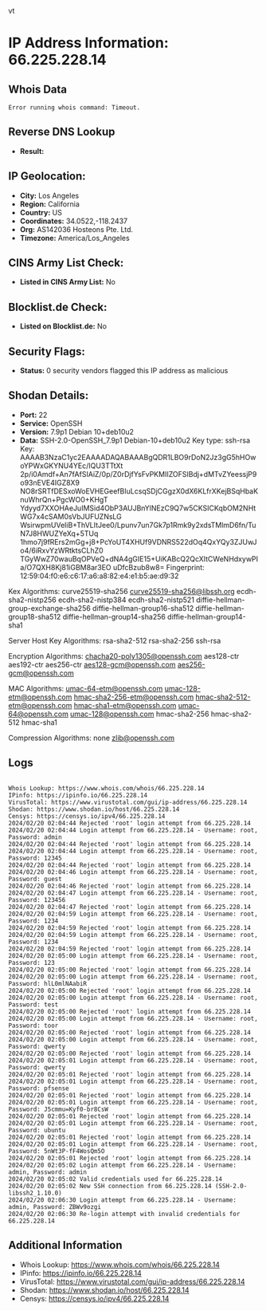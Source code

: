 vt
# IP Address Information: 66.225.228.14

## Whois Data
```
Error running whois command: Timeout.

```
## Reverse DNS Lookup
- **Result:** 

## IP Geolocation:
- **City:** Los Angeles
- **Region:** California
- **Country:** US
- **Coordinates:** 34.0522,-118.2437
- **Org:** AS142036 Hosteons Pte. Ltd.
- **Timezone:** America/Los_Angeles

## CINS Army List Check:
- **Listed in CINS Army List:** 
No

## Blocklist.de Check:
- **Listed on Blocklist.de:** 
No

## Security Flags:
- **Status:** 0 security vendors flagged this IP address as malicious

## Shodan Details:
- **Port:** 22
- **Service:** OpenSSH
- **Version:** 7.9p1 Debian 10+deb10u2
- **Data:** SSH-2.0-OpenSSH_7.9p1 Debian-10+deb10u2
Key type: ssh-rsa
Key: AAAAB3NzaC1yc2EAAAADAQABAAABgQDR1LBO9rDoN2Jz3gG5hHOwoYPWxGKYNU4YEc/IQU3TTtXt
2p/i0Amdf+An7fAfSIAiZ/0p/Z0rDjfYsFvPKMIIZOFSIBdj+dMTvZYeessjP9o93nEVE4IGZ8X9
NO8rSRTfDESxoWoEVHEGeefBIuLcsqSDjCGgzX0dX6KLfrXKejBSqHbaKnuWhrQn+PgcWO0+KHgT
Ydyyd7XXOHAeJuIMSid4ObP3AUJBnYlNEzC9Q7w5CKSICKqbOM2NHtWG7x4cSAM0sVbJUFUZNsLG
WsirwpmUVeliB+ThVLItJee0/Lpunv7un7Gk7p1Rmk9y2xdsTMlmD6fn/TuN7J8HWUZYeXq+5TUq
1hmo7j9fRErs2mGg+j8+PcYoUT4XHUf9VDNRS522dOq4QxYQy3ZJUwJo4/6iRxvYzWRtktsCLhZ0
TGyWwZ70wauBqOPVeQ+dNA4gGIE15+UiKABcQ2QcXItCWeNHdxywPIa/O7QXH8Kj81iGBM8ar3EO
uDfcBzub8w8=
Fingerprint: 12:59:04:f0:e6:c6:17:a6:a8:82:e4:e1:b5:ae:d9:32

Kex Algorithms:
	curve25519-sha256
	curve25519-sha256@libssh.org
	ecdh-sha2-nistp256
	ecdh-sha2-nistp384
	ecdh-sha2-nistp521
	diffie-hellman-group-exchange-sha256
	diffie-hellman-group16-sha512
	diffie-hellman-group18-sha512
	diffie-hellman-group14-sha256
	diffie-hellman-group14-sha1

Server Host Key Algorithms:
	rsa-sha2-512
	rsa-sha2-256
	ssh-rsa

Encryption Algorithms:
	chacha20-poly1305@openssh.com
	aes128-ctr
	aes192-ctr
	aes256-ctr
	aes128-gcm@openssh.com
	aes256-gcm@openssh.com

MAC Algorithms:
	umac-64-etm@openssh.com
	umac-128-etm@openssh.com
	hmac-sha2-256-etm@openssh.com
	hmac-sha2-512-etm@openssh.com
	hmac-sha1-etm@openssh.com
	umac-64@openssh.com
	umac-128@openssh.com
	hmac-sha2-256
	hmac-sha2-512
	hmac-sha1

Compression Algorithms:
	none
	zlib@openssh.com


## Logs
```

Whois Lookup: https://www.whois.com/whois/66.225.228.14
IPinfo: https://ipinfo.io/66.225.228.14
VirusTotal: https://www.virustotal.com/gui/ip-address/66.225.228.14
Shodan: https://www.shodan.io/host/66.225.228.14
Censys: https://censys.io/ipv4/66.225.228.14
2024/02/20 02:04:44 Rejected 'root' login attempt from 66.225.228.14
2024/02/20 02:04:44 Login attempt from 66.225.228.14 - Username: root, Password: admin
2024/02/20 02:04:44 Rejected 'root' login attempt from 66.225.228.14
2024/02/20 02:04:44 Login attempt from 66.225.228.14 - Username: root, Password: 12345
2024/02/20 02:04:44 Rejected 'root' login attempt from 66.225.228.14
2024/02/20 02:04:46 Login attempt from 66.225.228.14 - Username: root, Password: guest
2024/02/20 02:04:46 Rejected 'root' login attempt from 66.225.228.14
2024/02/20 02:04:47 Login attempt from 66.225.228.14 - Username: root, Password: 123456
2024/02/20 02:04:47 Rejected 'root' login attempt from 66.225.228.14
2024/02/20 02:04:59 Login attempt from 66.225.228.14 - Username: root, Password: 1234
2024/02/20 02:04:59 Rejected 'root' login attempt from 66.225.228.14
2024/02/20 02:04:59 Login attempt from 66.225.228.14 - Username: root, Password: 1234
2024/02/20 02:04:59 Rejected 'root' login attempt from 66.225.228.14
2024/02/20 02:05:00 Login attempt from 66.225.228.14 - Username: root, Password: 123
2024/02/20 02:05:00 Rejected 'root' login attempt from 66.225.228.14
2024/02/20 02:05:00 Login attempt from 66.225.228.14 - Username: root, Password: hlL0mlNAabiR
2024/02/20 02:05:00 Rejected 'root' login attempt from 66.225.228.14
2024/02/20 02:05:00 Login attempt from 66.225.228.14 - Username: root, Password: test
2024/02/20 02:05:00 Rejected 'root' login attempt from 66.225.228.14
2024/02/20 02:05:00 Login attempt from 66.225.228.14 - Username: root, Password: toor
2024/02/20 02:05:00 Rejected 'root' login attempt from 66.225.228.14
2024/02/20 02:05:00 Login attempt from 66.225.228.14 - Username: root, Password: qwerty
2024/02/20 02:05:00 Rejected 'root' login attempt from 66.225.228.14
2024/02/20 02:05:01 Login attempt from 66.225.228.14 - Username: root, Password: qwerty
2024/02/20 02:05:01 Rejected 'root' login attempt from 66.225.228.14
2024/02/20 02:05:01 Login attempt from 66.225.228.14 - Username: root, Password: pfsense
2024/02/20 02:05:01 Rejected 'root' login attempt from 66.225.228.14
2024/02/20 02:05:01 Login attempt from 66.225.228.14 - Username: root, Password: J5cmmu=Kyf0-br8CsW
2024/02/20 02:05:01 Rejected 'root' login attempt from 66.225.228.14
2024/02/20 02:05:01 Login attempt from 66.225.228.14 - Username: root, Password: ubuntu
2024/02/20 02:05:01 Rejected 'root' login attempt from 66.225.228.14
2024/02/20 02:05:01 Login attempt from 66.225.228.14 - Username: root, Password: 5nWt3P-fF4WosQm5O
2024/02/20 02:05:01 Rejected 'root' login attempt from 66.225.228.14
2024/02/20 02:05:02 Login attempt from 66.225.228.14 - Username: admin, Password: admin
2024/02/20 02:05:02 Valid credentials used for 66.225.228.14
2024/02/20 02:05:02 New SSH connection from 66.225.228.14 (SSH-2.0-libssh2_1.10.0)
2024/02/20 02:06:30 Login attempt from 66.225.228.14 - Username: admin, Password: ZBWv9ozgi
2024/02/20 02:06:30 Re-login attempt with invalid credentials for 66.225.228.14

```
## Additional Information
- Whois Lookup: https://www.whois.com/whois/66.225.228.14
- IPinfo: https://ipinfo.io/66.225.228.14
- VirusTotal: https://www.virustotal.com/gui/ip-address/66.225.228.14
- Shodan: https://www.shodan.io/host/66.225.228.14
- Censys: https://censys.io/ipv4/66.225.228.14

